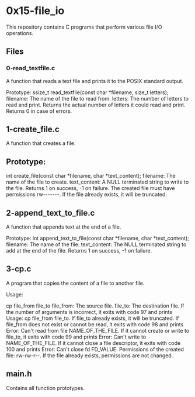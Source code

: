 # 0x15-file_io

This repository contains C programs that perform various file I/O operations.

## Files

### 0-read_textfile.c

A function that reads a text file and prints it to the POSIX standard output.

Prototype:
ssize_t read_textfile(const char *filename, size_t letters);
filename: The name of the file to read from.
letters: The number of letters to read and print.
Returns the actual number of letters it could read and print. Returns 0 in case of errors.

## 1-create_file.c
A function that creates a file.

## Prototype:
int create_file(const char *filename, char *text_content);
filename: The name of the file to create.
text_content: A NULL terminated string to write to the file.
Returns 1 on success, -1 on failure.
The created file must have permissions rw-------. If the file already exists, it will be truncated.

## 2-append_text_to_file.c
A function that appends text at the end of a file.

Prototype:
int append_text_to_file(const char *filename, char *text_content);
filename: The name of the file.
text_content: The NULL terminated string to add at the end of the file.
Returns 1 on success, -1 on failure.

## 3-cp.c
A program that copies the content of a file to another file.

Usage:

cp file_from file_to
file_from: The source file.
file_to: The destination file.
If the number of arguments is incorrect, it exits with code 97 and prints Usage: cp file_from file_to.
If file_to already exists, it will be truncated.
If file_from does not exist or cannot be read, it exits with code 98 and prints Error: Can't read from file NAME_OF_THE_FILE.
If it cannot create or write to file_to, it exits with code 99 and prints Error: Can't write to NAME_OF_THE_FILE.
If it cannot close a file descriptor, it exits with code 100 and prints Error: Can't close fd FD_VALUE.
Permissions of the created file: rw-rw-r--. If the file already exists, permissions are not changed.

## main.h
Contains all function prototypes.
